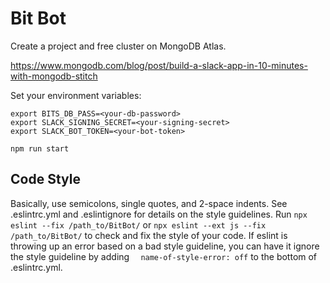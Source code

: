 # Bit Bot

Create a project and free cluster on MongoDB Atlas.

https://www.mongodb.com/blog/post/build-a-slack-app-in-10-minutes-with-mongodb-stitch

Set your environment variables:

```
export BITS_DB_PASS=<your-db-password>
export SLACK_SIGNING_SECRET=<your-signing-secret>
export SLACK_BOT_TOKEN=<your-bot-token>
```

```
npm run start
```

## Code Style

Basically, use semicolons, single quotes, and 2-space indents. See .eslintrc.yml and .eslintignore
for details on the style guidelines. Run `npx eslint --fix /path_to/BitBot/` or `npx eslint --ext js
--fix /path_to/BitBot/` to check and fix the style of your code. If eslint is
throwing up an error based on a bad style guideline, you can have it ignore the style guideline by
adding `  name-of-style-error: off` to the bottom of .eslintrc.yml.

